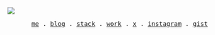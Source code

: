 <img src="[https://res.cloudinary.com/muhrusdi/image/upload/v1685293164/github-cover.png](https://res.cloudinary.com/muhrusdi/image/upload/v1716310419/saazixe9nkv8cp7ozrpg.png)">
<p align="center">
  <samp>
    <a href="https://rus.pages.dev">me</a> .
    <a href="https://rus.pages.dev/blog">blog</a> .
    <a href="https://github.com/stars/muhrusdi/lists/stack">stack</a> .
    <a href="https://rus.pages.dev/work">work</a> .
    <a href="https://twitter.com/muhrusdev">x</a> .
    <a href="https://instagram.com/muhrusdev">instagram</a> . 
    <a href="https://gist.github.com/muhrusdi">gist</a>
  </samp>
</p>
